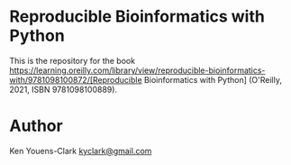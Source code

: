 # Reproducible Bioinformatics with Python

This is the repository for the book https://learning.oreilly.com/library/view/reproducible-bioinformatics-with/9781098100872/[Reproducible Bioinformatics with Python] (O'Reilly, 2021, ISBN 9781098100889).

# Author

Ken Youens-Clark <kyclark@gmail.com>
